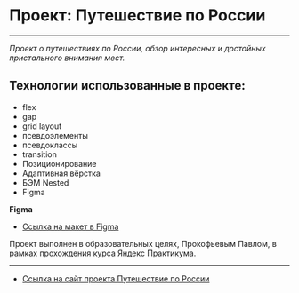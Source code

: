 # Проект: Путешествие по России
***
_Проект о путешествиях по России, обзор интересных и достойных пристального внимания мест._

## __Технологии использованные в проекте:__

* flex
* gap
* grid layout
* псевдоэлементы
* псевдоклассы
* transition
* Позиционирование
* Адаптивная вёрстка
* БЭМ Nested
* Figma

**Figma**

* [Ссылка на макет в Figma](https://www.figma.com/file/5S2WSbEFL6awjVWJ0NWL8Q/Sprint-3_-Russia-_-desktop-mobile?node-id=28503%3A0)


Проект выполнен в образовательных целях, Прокофьевым Павлом,
в рамках прохождения курса Яндекс Практикума.

***

* [Ссылка на сайт проекта Путешествие по России](https://pavel-prokofev.github.io/travel_in_russia/index.html)
